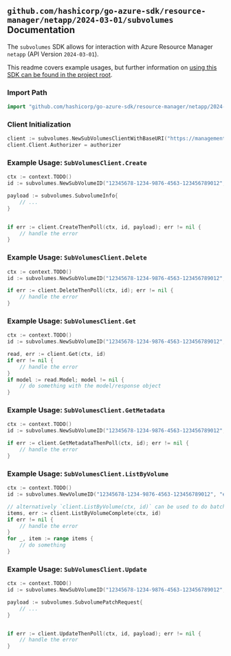 
## `github.com/hashicorp/go-azure-sdk/resource-manager/netapp/2024-03-01/subvolumes` Documentation

The `subvolumes` SDK allows for interaction with Azure Resource Manager `netapp` (API Version `2024-03-01`).

This readme covers example usages, but further information on [using this SDK can be found in the project root](https://github.com/hashicorp/go-azure-sdk/tree/main/docs).

### Import Path

```go
import "github.com/hashicorp/go-azure-sdk/resource-manager/netapp/2024-03-01/subvolumes"
```


### Client Initialization

```go
client := subvolumes.NewSubVolumesClientWithBaseURI("https://management.azure.com")
client.Client.Authorizer = authorizer
```


### Example Usage: `SubVolumesClient.Create`

```go
ctx := context.TODO()
id := subvolumes.NewSubVolumeID("12345678-1234-9876-4563-123456789012", "example-resource-group", "accountName", "poolName", "volumeName", "subvolumeName")

payload := subvolumes.SubvolumeInfo{
	// ...
}


if err := client.CreateThenPoll(ctx, id, payload); err != nil {
	// handle the error
}
```


### Example Usage: `SubVolumesClient.Delete`

```go
ctx := context.TODO()
id := subvolumes.NewSubVolumeID("12345678-1234-9876-4563-123456789012", "example-resource-group", "accountName", "poolName", "volumeName", "subvolumeName")

if err := client.DeleteThenPoll(ctx, id); err != nil {
	// handle the error
}
```


### Example Usage: `SubVolumesClient.Get`

```go
ctx := context.TODO()
id := subvolumes.NewSubVolumeID("12345678-1234-9876-4563-123456789012", "example-resource-group", "accountName", "poolName", "volumeName", "subvolumeName")

read, err := client.Get(ctx, id)
if err != nil {
	// handle the error
}
if model := read.Model; model != nil {
	// do something with the model/response object
}
```


### Example Usage: `SubVolumesClient.GetMetadata`

```go
ctx := context.TODO()
id := subvolumes.NewSubVolumeID("12345678-1234-9876-4563-123456789012", "example-resource-group", "accountName", "poolName", "volumeName", "subvolumeName")

if err := client.GetMetadataThenPoll(ctx, id); err != nil {
	// handle the error
}
```


### Example Usage: `SubVolumesClient.ListByVolume`

```go
ctx := context.TODO()
id := subvolumes.NewVolumeID("12345678-1234-9876-4563-123456789012", "example-resource-group", "accountName", "poolName", "volumeName")

// alternatively `client.ListByVolume(ctx, id)` can be used to do batched pagination
items, err := client.ListByVolumeComplete(ctx, id)
if err != nil {
	// handle the error
}
for _, item := range items {
	// do something
}
```


### Example Usage: `SubVolumesClient.Update`

```go
ctx := context.TODO()
id := subvolumes.NewSubVolumeID("12345678-1234-9876-4563-123456789012", "example-resource-group", "accountName", "poolName", "volumeName", "subvolumeName")

payload := subvolumes.SubvolumePatchRequest{
	// ...
}


if err := client.UpdateThenPoll(ctx, id, payload); err != nil {
	// handle the error
}
```
